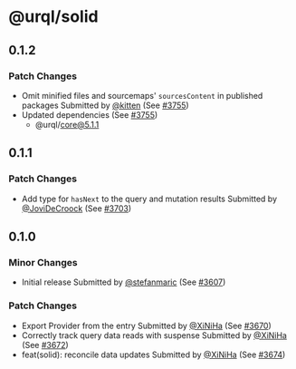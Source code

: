 # @urql/solid

## 0.1.2

### Patch Changes

- Omit minified files and sourcemaps' `sourcesContent` in published packages
  Submitted by [@kitten](https://github.com/kitten) (See [#3755](https://github.com/urql-graphql/urql/pull/3755))
- Updated dependencies (See [#3755](https://github.com/urql-graphql/urql/pull/3755))
  - @urql/core@5.1.1

## 0.1.1

### Patch Changes

- Add type for `hasNext` to the query and mutation results
  Submitted by [@JoviDeCroock](https://github.com/JoviDeCroock) (See [#3703](https://github.com/urql-graphql/urql/pull/3703))

## 0.1.0

### Minor Changes

- Initial release
  Submitted by [@stefanmaric](https://github.com/stefanmaric) (See [#3607](https://github.com/urql-graphql/urql/pull/3607))

### Patch Changes

- Export Provider from the entry
  Submitted by [@XiNiHa](https://github.com/XiNiHa) (See [#3670](https://github.com/urql-graphql/urql/pull/3670))
- Correctly track query data reads with suspense
  Submitted by [@XiNiHa](https://github.com/XiNiHa) (See [#3672](https://github.com/urql-graphql/urql/pull/3672))
- feat(solid): reconcile data updates
  Submitted by [@XiNiHa](https://github.com/XiNiHa) (See [#3674](https://github.com/urql-graphql/urql/pull/3674))
